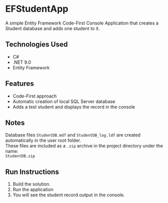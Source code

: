 # EFStudentApp

A simple Entity Framework Code-First Console Application that creates a Student database and adds one student to it.

## Technologies Used
- C#
- .NET 9.0
- Entity Framework

## Features
- Code-First approach
- Automatic creation of local SQL Server database
- Adds a test student and displays the record in the console

## Notes
Database files `StudentDB.mdf` and `StudentDB_log.ldf` are created automatically in the user root folder.  
These files are included as a `.zip` archive in the project directory under the name:  
`StudentDB.zip`

## Run Instructions
1. Build the solution.
2. Run the application 
3. You will see the student record output in the console.
